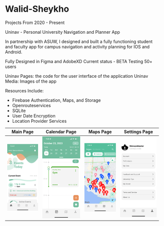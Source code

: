# Walid-Sheykho
Projects From 2020 - Present

Uninav - Personal University Navigation and Planner App

In partnership with ASUW, I designed and built a fully functioning student and faculty app for campus navigation and activity planning for IOS and Android.

Fully Designed in Figma and AdobeXD
Current status - BETA Testing 50+ users

Uninav Pages: the code for the user interface of the application
Uninav Media: Images of the app

Resources Include:
- Firebase Authentication, Maps, and Storage
- Openrouteservices
- SQLite
- User Date Encryption
- Location Provider Services

Main Page                  |  Calendar Page            | Maps Page                 |  Settings Page
:-------------------------:|:-------------------------:|:-------------------------:|:-------------------------:|
![alt text](https://github.com/ShmoonMaster/Walid-Sheykho/blob/main/Uninav%20Media/IMG_2584.PNG?raw=true)  |  ![alt text](https://github.com/ShmoonMaster/Walid-Sheykho/blob/main/Uninav%20Media/IMG_2585.PNG?raw=true) | ![alt text](https://github.com/ShmoonMaster/Walid-Sheykho/blob/main/Uninav%20Media/IMG_2586.PNG?raw=true) | ![alt text](https://github.com/ShmoonMaster/Walid-Sheykho/blob/main/Uninav%20Media/IMG_2587.PNG?raw=true)

